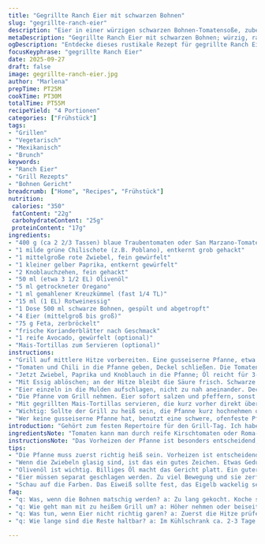 ```yaml
---
title: "Gegrillte Ranch Eier mit schwarzen Bohnen"
slug: "gegrillte-ranch-eier"
description: "Eier in einer würzigen schwarzen Bohnen-Tomatensoße, zubereitet auf dem Grill in einer gusseisernen Pfanne. Mit Feta, Koriander und optional Avocado serviert. Ein rustikales Gericht mit rauchigem Aroma, perfekt für Brunch oder Mittagessen. Vegetarisch, glutenfrei und ohne Nüsse. Würzige, frische und herzhafte Komponenten vereinen sich im direkten Feuer. Kein Herd nötig, alles läuft auf dem Grill ab – ideal für draußen. Der scharfe Jalapeño bringt die nötige Hitze, während pfeffrige Noten von Kreuzkümmel und Oregano dazu beitragen, die Tiefe zu schaffen. Ein bisschen Säure vom Rotweinessig sorgt für Spannung. Das Ergebnis: weiche Eiweiß mit flüssigem Eigelb, das in den Bohnen-Sud läuft. "
metaDescription: "Gegrillte Ranch Eier mit schwarzen Bohnen; würzig, rauchig, perfekt für den Grill-Tag. Ein rustikales, vegetarisches Gericht mit Feta und Koriander."
ogDescription: "Entdecke dieses rustikale Rezept für gegrillte Ranch Eier mit schwarzen Bohnen; ideal für Brunch oder Mittagessen. Vegetarisch, glutenfrei."
focusKeyphrase: "gegrillte Ranch Eier"
date: 2025-09-27
draft: false
image: gegrillte-ranch-eier.jpg
author: "Marlena"
prepTime: PT25M
cookTime: PT30M
totalTime: PT55M
recipeYield: "4 Portionen"
categories: ["Frühstück"]
tags:
- "Grillen"
- "Vegetarisch"
- "Mexikanisch"
- "Brunch"
keywords:
- "Ranch Eier"
- "Grill Rezepts"
- "Bohnen Gericht"
breadcrumb: ["Home", "Recipes", "Frühstück"]
nutrition: 
 calories: "350"
 fatContent: "22g"
 carbohydrateContent: "25g"
 proteinContent: "17g"
ingredients:
- "400 g (ca 2 2/3 Tassen) blaue Traubentomaten oder San Marzano-Tomaten alternativ"
- "1 milde grüne Chilischote (z.B. Poblano), entkernt grob gehackt"
- "1 mittelgroße rote Zwiebel, fein gewürfelt"
- "1 kleiner gelber Paprika, entkernt gewürfelt"
- "2 Knoblauchzehen, fein gehackt"
- "50 ml (etwa 3 1/2 EL) Olivenöl"
- "5 ml getrockneter Oregano"
- "1 ml gemahlener Kreuzkümmel (fast 1/4 TL)"
- "15 ml (1 EL) Rotweinessig"
- "1 Dose 500 ml schwarze Bohnen, gespült und abgetropft"
- "4 Eier (mittelgroß bis groß)"
- "75 g Feta, zerbröckelt"
- "frische Korianderblätter nach Geschmack"
- "1 reife Avocado, gewürfelt (optional)"
- "Mais-Tortillas zum Servieren (optional)"
instructions:
- "Grill auf mittlere Hitze vorbereiten. Eine gusseiserne Pfanne, etwa 25 cm Durchmesser, auf den Grillrost setzen, 5-6 Minuten vorheizen lassen; die Pfanne sollte spürbar heiß sein, aber nicht rauchen."
- "Tomaten und Chili in die Pfanne geben, Deckel schließen. Die Tomaten platzen hören, 7–9 Minuten garen, gelegentlich mit einem Holzlöffel umrühren. Die Flüssigkeit fängt an, Farbe zu verändern und duftet konzentriert. Nicht zu oft rühren, sonst wird es matschig. Dann in eine Schüssel umfüllen; Saft zurücklassen."
- "Jetzt Zwiebel, Paprika und Knoblauch in die Pfanne; Öl reicht für 3-4 Minuten, bis die Zwiebeln glasig sind und der Paprika weich wird. Holzlöffel benutzen zum Rühren – Metall zerkratzt die Pfanne, und Holz fühlt sich besser an. Oregano und Kreuzkümmel zugeben, 1 Minute weiterbraten, bis es aromatisch wird."
- "Mit Essig ablöschen; an der Hitze bleibt die Säure frisch. Schwarze Bohnen rein und zwei Drittel der Tomaten wieder rein. Salz und Pfeffer rein, ordentlich würzen, sonst schmeckt es fad. Mit einem Löffel vier Vertiefungen in der Pfanne drücken, je mindestens 5 cm breit, um Platz für die Eier zu schaffen."
- "Eier einzeln in die Mulden aufschlagen, nicht zu nah aneinander. Deckel schließen, 5-7 Minuten garen. Weiß muss fest sein – sanft mit Finger prüfen –, Gelb soll flüssig bleiben, sachte wackeln die Eier leicht beim Bewegen der Pfanne."
- "Die Pfanne vom Grill nehmen. Eier sofort salzen und pfeffern, sonst zieht das Salz zu stark ins Eiweiß ein. Restliche Tomaten, Feta und Koriander drüberstreuen. Wer mag, würfelt die Avocado sofort darüber, damit sie nicht braun wird."
- "Mit gegrillten Mais-Tortillas servieren, die kurz vorher direkt über die Flamme gehalten werden, bis sie leicht Blasen werfen und char haben. Knackig, rauchig. Ein Trick: Tortillas in ein feuchtes Tuch wickeln, damit sie nach dem Anrösten nicht austrocknen."
- "Wichtig: Sollte der Grill zu heiß sein, die Pfanne kurz hochnehmen oder zur Seite schieben, damit das Ei langsam zieht. Garzeiten variieren je nach Hitze und Eiergröße stark. Am besten auf Farbe und Festigkeit verlassen, nicht auf Minute."
- "Wer keine gusseiserne Pfanne hat, benutzt eine schwere, ofenfeste Pfanne ohne Plastikgriff. Alternativ ein kleines Backblech mit Alufolie auslegen, Gemüse zuerst garen, dann Eier einfüllen und indirekt grillen. Aber kein Vergleich zur Pfanne wegen Wärmeleitung."
introduction: "Gehört zum festen Repertoire für den Grill-Tag. Ich habe das mehrfach ausprobiert – immer eine Herausforderung, Eier draußen auf den Punkt zu bekommen ohne Herd. Schwarze Bohnen geben Substanz, die Tomaten sorgen für frische Säure. Der Trick ist die Pfanne auf mittlerer Hitze, nicht zu heiß, sonst sind die Eier zäh oder die Tomaten zu Mus zerfallen. Dazu der rauchige Grillgeschmack – das kann man sich nicht im Topf erkaufen. Das Gericht verträgt auch etwas Chili mehr, je nach Mute. Avocado frisch dazu erhöht Cremigkeit, Fetakäse bringt salzige Kontraste. Koriander ist Pflicht, selbst wenn man sonst skeptisch ist – er rundet alles ab. Die Kombination aus Texturen und Temperaturen – weiche Bohnen, cremiger Feta, fließende Eigelb – entfalten sich erst am Grill richtig, nicht im Bräter."
ingredientsNote: "Tomaten kann man durch reife Kirschtomaten oder Roma-Tomaten ersetzen, je nach Saison; mehr Flüssigkeit ggf. reduzieren. Statt Serrano oder Jalapeño hat sich der milde Poblano bewährt – gibt Struktur ohne zu scharf zu sein, vor allem für Kinder geeignet. Gelber Paprika ist optisch schön; rote oder grüne Paprika sind voll in Ordnung. Olivenöl darf nicht billig sein, sonst wird der Geschmack flach. Schwarze Bohnen aus der Dose funktionieren am besten, selbstgekochte gehen auch, brauchen aber mehr Flüssigkeit. Für Feta kann auch Ziegenkäse verwendet werden, der gibt eine andere Säurenote. Korianderersatz: frische Petersilie, aber wirkt anders. Der Essig kann durch Limettensaft ersetzt werden, bringt aber eine andere Säure. Avocado nur frisch verwenden, sonst wird sie schnell matschig oder braun."
instructionsNote: "Das Vorheizen der Pfanne ist besonders entscheidend, besonders auf dem Grill, der unregelmäßig heiß sein kann. Der erste Schritt mit den Tomaten ist nicht nur für den Geschmack, sondern auch für die Feuchtigkeit und Textur wichtig – hier zeigt sich, wann die Tomaten platzen und Saft verlieren. Ebenso das Andünsten von Zwiebeln und Paprika – sanft, nicht anbrennen lassen, sonst Bitterkeit. Gewürze erst gegen Ende kurz mitbraten, um ihr Aroma zu aktivieren ohne zu verbrennen. Das Aufschlagen der Eier direkt in die Bohnenmischung erfordert Ruhe – zu früh umgerührt und Eier zerfallen, zu lange und sie werden übergart. Geschmacklich nehme ich mir immer die Freiheit, mit Salz und Pfeffer am Schluss noch mal nachzuwürgen. Das ganze Gericht ist variabel, also lieber auch mal mit anderen Bohnensorten experimentieren – weiße Bohnen etwa geben mildere Note. Während des Grillens die Hitze beobachten; zu viel Flamme macht alles rauchig-bitter."
tips:
- "Die Pfanne muss zuerst richtig heiß sein. Vorheizen ist entscheidend. Minutengenau helfen nicht; beobachte die Tomaten. Sie platzen und geben Aromen frei."
- "Wenn die Zwiebeln glasig sind, ist das ein gutes Zeichen. Etwas Geduld, dann kommt die Süße. Salzen erst am Schluss. Vorher könnte es bitter werden."
- "Olivenöl ist wichtig. Billiges Öl macht das Gericht platt. Ein guter Geschmack kommt von Qualität. Experimentiere auch mit Butter für mehr Tiefe."
- "Eier müssen separat geschlagen werden. Zu viel Bewegung und sie zerfallen. Behalte den Deckel während des Garens zu. Hitze bleibt stabil."
- "Schau auf die Farben. Das Eiweiß sollte fest, das Eigelb wackelig sein. Ungeduld führt zu zähen Eiern. Kontrolle ist alles, überreizte Eier sind frustrierend."
faq:
- "q: Was, wenn die Bohnen matschig werden? a: Zu lang gekocht. Koche simpel und schau vorher. Mische bei Bedarf frische Bohnen rein."
- "q: Wie geht man mit zu heißem Grill um? a: Höher nehmen oder beiseite schieben. Kontrolle ist hier wichtig, Hitze springt ohne Vorwarnung."
- "q: Was tun, wenn Eier nicht richtig garen? a: Zuerst die Hitze prüfen. Vielleicht sind die Eier zu groß. Kleinere verwenden. Hitze muss konstant sein."
- "q: Wie lange sind die Reste haltbar? a: Im Kühlschrank ca. 2-3 Tage. Zu trocken? Kurz in die Mikrowelle, aber vorsichtig. Nicht übergaren."

---
```

